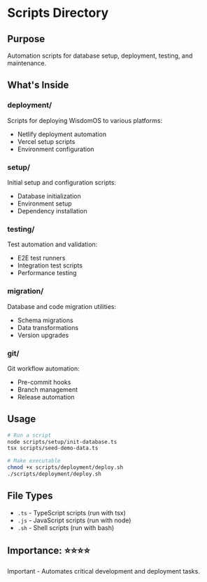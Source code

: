 # Scripts Directory

## Purpose
Automation scripts for database setup, deployment, testing, and maintenance.

## What's Inside

### deployment/
Scripts for deploying WisdomOS to various platforms:
- Netlify deployment automation
- Vercel setup scripts
- Environment configuration

### setup/
Initial setup and configuration scripts:
- Database initialization
- Environment setup
- Dependency installation

### testing/
Test automation and validation:
- E2E test runners
- Integration test scripts
- Performance testing

### migration/
Database and code migration utilities:
- Schema migrations
- Data transformations
- Version upgrades

### git/
Git workflow automation:
- Pre-commit hooks
- Branch management
- Release automation

## Usage
```bash
# Run a script
node scripts/setup/init-database.ts
tsx scripts/seed-demo-data.ts

# Make executable
chmod +x scripts/deployment/deploy.sh
./scripts/deployment/deploy.sh
```

## File Types
- `.ts` - TypeScript scripts (run with tsx)
- `.js` - JavaScript scripts (run with node)
- `.sh` - Shell scripts (run with bash)

## Importance: ⭐⭐⭐⭐
Important - Automates critical development and deployment tasks.
